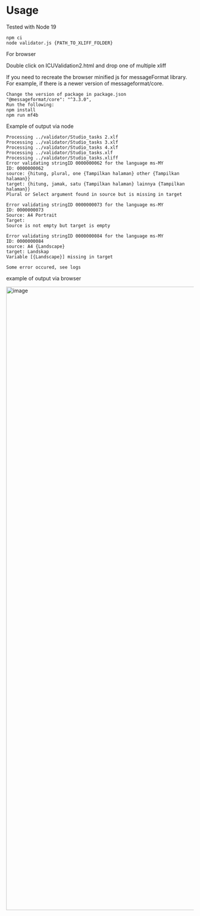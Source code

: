 # Usage
Tested with Node 19
```
npm ci 
node validator.js {PATH_TO_XLIFF_FOLDER}
```

For browser

Double click on ICUValidation2.html and drop one of multiple xliff

If you need to recreate the browser minified js for messageFormat library.
For example, if there is a newer version of messageformat/core.
```
Change the version of package in package.json
"@messageformat/core": "^3.3.0",
Run the following:
npm install
npm run mf4b 
```


Example of output via node

```
Processing ../validator/Studio_tasks 2.xlf
Processing ../validator/Studio_tasks 3.xlf
Processing ../validator/Studio_tasks 4.xlf
Processing ../validator/Studio_tasks.xlf
Processing ../validator/Studio_tasks.xliff
Error validating stringID 0000000062 for the language ms-MY
ID: 0000000062
source: {hitung, plural, one {Tampilkan halaman} other {Tampilkan halaman}}
target: {hitung, jamak, satu {Tampilkan halaman} lainnya {Tampilkan halaman}}
Plural or Select argument found in source but is missing in target

Error validating stringID 0000000073 for the language ms-MY
ID: 0000000073
Source: A4 Portrait
Target: 
Source is not empty but target is empty

Error validating stringID 0000000084 for the language ms-MY
ID: 0000000084
source: A4 {Landscape}
target: Landskap
Variable [{Landscape}] missing in target

Some error occured, see logs
```

example of output via browser

<img width="1676" alt="image" src="https://github.com/yloubry/xliff_icu_validator/assets/13892147/06550511-7245-4cd8-8303-dd7ad6954df8">

